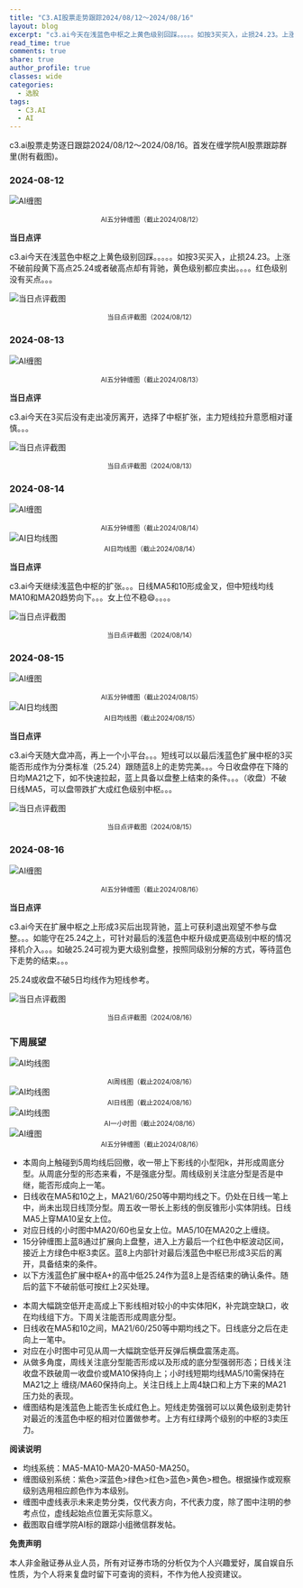 ```yaml
---
title: "C3.AI股票走势跟踪2024/08/12～2024/08/16"
layout: blog
excerpt: "c3.ai今天在浅蓝色中枢之上黄色级别回踩。。。。。如按3买买入，止损24.23。上涨不破前段黄下高点25.24或者破高点却有背驰，黄色级别都应卖出。。。。红色级别没有买点。"
read_time: true
comments: true
share: true
author_profile: true
classes: wide
categories:
  - 选股
tags:
  - C3.AI
  - AI
---
```


c3.ai股票走势逐日跟踪2024/08/12～2024/08/16。首发在缠学院AI股票跟踪群里(附有截图)。

### 2024-08-12

![AI缠图](https://file.olim.in/img/2024/AI-20240812-m5-c.png)
<small><center>AI五分钟缠图（截止2024/08/12）</center></small>

**当日点评**

c3.ai今天在浅蓝色中枢之上黄色级别回踩。。。。。如按3买买入，止损24.23。上涨不破前段黄下高点25.24或者破高点却有背驰，黄色级别都应卖出。。。。红色级别没有买点。。。

![当日点评截图](https://file.olim.in/img/2024/AI-20240812-comments-1.png)
<small><center>当日点评截图（2024/08/12）</center></small>

### 2024-08-13

![AI缠图](https://file.olim.in/img/2024/AI-20240813-m5-c.png)
<small><center>AI五分钟缠图（截止2024/08/13）</center></small>

**当日点评**

c3.ai今天在3买后没有走出凌厉离开，选择了中枢扩张，主力短线拉升意愿相对谨慎。。。

![当日点评截图](https://file.olim.in/img/2024/AI-20240813-comments-1.png)
<small><center>当日点评截图（2024/08/13）</center></small>

### 2024-08-14

![AI缠图](https://file.olim.in/img/2024/AI-20240814-m5-c.png)
<small><center>AI五分钟缠图（截止2024/08/14）</center></small>
![AI日均线图](https://file.olim.in/img/2024/AI-20240814-d-j.png)
<small><center>AI日均线图（截止2024/08/14）</center></small>

**当日点评**

c3.ai今天继续浅蓝色中枢的扩张。。。日线MA5和10形成金叉，但中短线均线MA10和MA20趋势向下。。。女上位不稳😄。。。。

![当日点评截图](https://file.olim.in/img/2024/AI-20240814-comments-1.png)
<small><center>当日点评截图（2024/08/14）</center></small>

### 2024-08-15

![AI缠图](https://file.olim.in/img/2024/AI-20240815-m5-c.png)
<small><center>AI五分钟缠图（截止2024/08/15）</center></small>
![AI日均线图](https://file.olim.in/img/2024/AI-20240815-d-j.png)
<small><center>AI日均线图（截止2024/08/15）</center></small>

**当日点评**

c3.ai今天随大盘冲高，再上一个小平台。。。短线可以以最后浅蓝色扩展中枢的3买能否形成作为分类标准（25.24）跟随蓝8上的走势完美。。。今日收盘停在下降的日均MA21之下，如不快速拉起，蓝上具备以盘整上结束的条件。。。（收盘）不破日线MA5，可以盘带跌扩大成红色级别中枢。。。

![当日点评截图](https://file.olim.in/img/2024/AI-20240815-comments-1.png)
<small><center>当日点评截图（2024/08/15）</center></small>

### 2024-08-16

![AI缠图](https://file.olim.in/img/2024/AI-20240816-m5-c.png)
<small><center>AI五分钟缠图（截止2024/08/16）</center></small>

**当日点评**

c3.ai今天在扩展中枢之上形成3买后出现背驰，蓝上可获利退出观望不参与盘整。。。如能守在25.24之上，可针对最后的浅蓝色中枢升级成更高级别中枢的情况择机介入。。。如破25.24可视为更大级别盘整，按照同级别分解的方式，等待蓝色下走势的结束。。。

25.24或收盘不破5日均线作为短线参考。

![当日点评截图](https://file.olim.in/img/2024/AI-20240816-comments-1.png)
<small><center>当日点评截图（2024/08/16）</center></small>


### 下周展望

![AI均线图](https://file.olim.in/img/2024/AI-20240816-w-j.png)
<small><center>AI周线图（截止2024/08/16）</center></small>
![AI均线图](https://file.olim.in/img/2024/AI-20240816-d-j.png)
<small><center>AI日线图（截止2024/08/16）</center></small>
![AI均线图](https://file.olim.in/img/2024/AI-20240816-h-j.png)
<small><center>AI一小时图（截止2024/08/16）</center></small>
![AI缠图](https://file.olim.in/img/2024/AI-20240816-m5-c.png)
<small><center>AI五分钟缠图（截止2024/08/16）</center></small>

- 本周向上触碰到5周均线后回撤，收一带上下影线的小型阳k，并形成周底分型。从周底分型的形态来看，不是强底分型。周线级别关注底分型是否是中继，能否形成向上一笔。
- 日线收在MA5和10之上，MA21/60/250等中期均线之下。仍处在日线一笔上中，尚未出现日线顶分型。周五收一带长上影线的倒反锥形小实体阴线。日线MA5上穿MA10呈女上位。
- 对应日线的小时图中MA20/60也呈女上位。MA5/10在MA20之上缠绕。
- 15分钟缠图上蓝8通过扩展向上盘整，进入上方最后一个红色中枢波动区间，接近上方绿色中枢3卖区。蓝8上内部针对最后浅蓝色中枢已形成3买后的离开，具备结束的条件。
- 以下方浅蓝色扩展中枢A+的高中低25.24作为蓝8上是否结束的确认条件。随后的蓝下不破前低可按红上2买处理。

* 本周大幅跳空低开走高成上下影线相对较小的中实体阳K，补完跳空缺口，收在均线组下方。下周关注能否形成周底分型。
* 日线收在MA5和10之间，MA21/60/250等中期均线之下。日线底分之后在走向上一笔中。
* 对应在小时图中可见从周一大幅跳空低开反弹后横盘震荡走高。
* 从做多角度，周线关注底分型能否形成以及形成的底分型强弱形态；日线关注收盘不跌破周一收盘价或MA10保持向上；小时线短期均线MA5/10需保持在MA21之上 缠绕/MA60保持向上。关注日线上上周4缺口和上方下来的MA21压力处的表现。
* 缠图结构是浅蓝色上能否生长成红色上。短线走势强弱可以以黄色级别走势针对最近的浅蓝色中枢的相对位置做参考。上方有红绿两个级别的中枢的3卖压力。

**阅读说明**

* 均线系统：MA5-MA10-MA20-MA50-MA250。
* 缠图级别系统：紫色>深蓝色>绿色>红色>蓝色>黄色>橙色。根据操作或观察级别选用相应颜色作为本级别。
* 缠图中虚线表示未来走势分类，仅代表方向，不代表力度，除了图中注明的参考点位，虚线起始点位置无实际意义。
* 截图取自缠学院AI标的跟踪小组微信群发帖。

**免责声明** 

本人非金融证券从业人员，所有对证券市场的分析仅为个人兴趣爱好，属自娱自乐性质，为个人将来复盘时留下可查询的资料，不作为他人投资建议。


